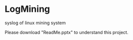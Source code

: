 # LogMining
syslog of linux mining system

Please download "ReadMe.pptx" to understand this project.
